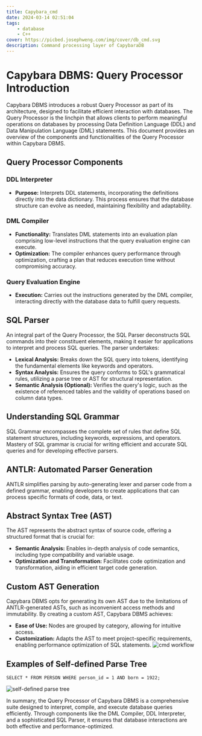 ```yaml
---
title: Capybara_cmd
date: 2024-03-14 02:51:04
tags: 
    - database
    - C++
cover: https://picbed.josephweng.com/img/cover/db_cmd.svg
description: Command processing layer of CapybaraDB
---
```


# Capybara DBMS: Query Processor Introduction

Capybara DBMS introduces a robust Query Processor as part of its architecture, designed to facilitate efficient interaction with databases. The Query Processor is the linchpin that allows clients to perform meaningful operations on databases by processing Data Definition Language (DDL) and Data Manipulation Language (DML) statements. This document provides an overview of the components and functionalities of the Query Processor within Capybara DBMS.

## Query Processor Components

### DDL Interpreter
- **Purpose:** Interprets DDL statements, incorporating the definitions directly into the data dictionary. This process ensures that the database structure can evolve as needed, maintaining flexibility and adaptability.

### DML Compiler
- **Functionality:** Translates DML statements into an evaluation plan comprising low-level instructions that the query evaluation engine can execute.
- **Optimization:** The compiler enhances query performance through optimization, crafting a plan that reduces execution time without compromising accuracy.

### Query Evaluation Engine
- **Execution:** Carries out the instructions generated by the DML compiler, interacting directly with the database data to fulfill query requests.

## SQL Parser

An integral part of the Query Processor, the SQL Parser deconstructs SQL commands into their constituent elements, making it easier for applications to interpret and process SQL queries. The parser undertakes:

- **Lexical Analysis:** Breaks down the SQL query into tokens, identifying the fundamental elements like keywords and operators.
- **Syntax Analysis:** Ensures the query conforms to SQL's grammatical rules, utilizing a parse tree or AST for structural representation.
- **Semantic Analysis (Optional):** Verifies the query's logic, such as the existence of referenced tables and the validity of operations based on column data types.

## Understanding SQL Grammar

SQL Grammar encompasses the complete set of rules that define SQL statement structures, including keywords, expressions, and operators. Mastery of SQL grammar is crucial for writing efficient and accurate SQL queries and for developing effective parsers.

## ANTLR: Automated Parser Generation

ANTLR simplifies parsing by auto-generating lexer and parser code from a defined grammar, enabling developers to create applications that can process specific formats of code, data, or text.

## Abstract Syntax Tree (AST)

The AST represents the abstract syntax of source code, offering a structured format that is crucial for:
- **Semantic Analysis:** Enables in-depth analysis of code semantics, including type compatibility and variable usage.
- **Optimization and Transformation:** Facilitates code optimization and transformation, aiding in efficient target code generation.

## Custom AST Generation

Capybara DBMS opts for generating its own AST due to the limitations of ANTLR-generated ASTs, such as inconvenient access methods and immutability. By creating a custom AST, Capybara DBMS achieves:
- **Ease of Use:** Nodes are grouped by category, allowing for intuitive access.
- **Customization:** Adapts the AST to meet project-specific requirements, enabling performance optimization of SQL statements.
![cmd workflow](https://picbed.josephweng.com/img/cmd_workflow.png "cmd workflow")

## Examples of Self-defined Parse Tree

```
SELECT * FROM PERSON WHERE person_id = 1 AND born = 1922;
```
![self-defined parse tree](https://picbed.josephweng.com/img/parseTree1.png "self-defined parse tree")

In summary, the Query Processor of Capybara DBMS is a comprehensive suite designed to interpret, compile, and execute database queries efficiently. Through components like the DML Compiler, DDL Interpreter, and a sophisticated SQL Parser, it ensures that database interactions are both effective and performance-optimized.

